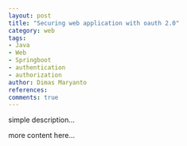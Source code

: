 ```yaml
---
layout: post
title: "Securing web application with oauth 2.0"
category: web
tags: 
- Java
- Web
- Springboot
- authentication
- authorization
author: Dimas Maryanto
references:
comments: true
---
```


simple description...
<!--more-->

more content here...